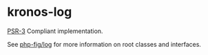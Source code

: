 # kronos-log
[PSR-3](https://github.com/php-fig/fig-standards/blob/master/accepted/PSR-3-logger-interface.md) Compliant implementation.

See [php-fig/log](https://github.com/php-fig/log) for more information on root classes and interfaces.
